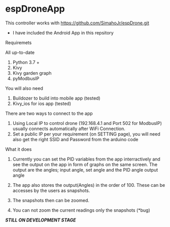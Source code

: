 # espDroneApp

This controller works with https://github.com/SimahoJr/espDrone.git
- I have included the Android App in this repsitory

Requiremets

All up-to-date
1. Python 3.7 +
2. Kivy
3. Kivy garden graph
4. pyModbusIP

You will also need
1. Buildozer to build into mobile app (tested)
2. Kivy_ios for ios app (tested)

There are two ways to connect to the app
1. Using Local IP to control drone (192.168.4.1 and Port 502 for ModbusIP) usually connects automatically
after WiFi Connection.
2. Set a public IP per your requirement (on SETTING page), you will need also get the right SSID and Password from 
the arduino code

What it does
1. Currently you can set the PID variables from the app interractively and see the output on the app in form of graphs on the same screen. 
The output are the angles; input angle, set angle and the PID angle output angle

2. The app also stores the output(Angles) in the order of 100. These can be accesses by the users as snapshots.

3. The snapshots then can be zoomed.

4. You can not zoom the current readings only the snapshots (*bug)

***STILL ON DEVELOPMENT STAGE***
